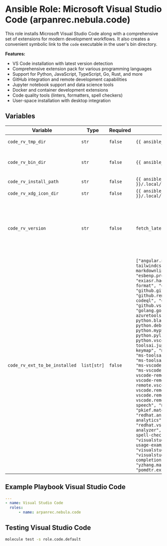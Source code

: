 # Ansible Role: Microsoft Visual Studio Code (arpanrec.nebula.code)

This role installs Microsoft Visual Studio Code along with a comprehensive set of extensions for modern development workflows. It also creates a convenient symbolic link to the `code` executable in the user's bin directory.

**Features:**

- VS Code installation with latest version detection
- Comprehensive extension pack for various programming languages
- Support for Python, JavaScript, TypeScript, Go, Rust, and more
- GitHub integration and remote development capabilities
- Jupyter notebook support and data science tools
- Docker and container development extensions
- Code quality tools (linters, formatters, spell checkers)
- User-space installation with desktop integration

## Variables

| Variable                      | Type        | Required | Default                                                                                                                                                                                                                                                                                                                                                                                                                                                                                                                                                                                                                                                                                                                                                                                                                                                                                                                                                                                                                                                                                                                                                                                                                                                                                                                                                                                                                                                                                                                                                                            | Description                                                                                                                                                                                                                                                                                                                                     |
| ----------------------------- | ----------- | -------- | ---------------------------------------------------------------------------------------------------------------------------------------------------------------------------------------------------------------------------------------------------------------------------------------------------------------------------------------------------------------------------------------------------------------------------------------------------------------------------------------------------------------------------------------------------------------------------------------------------------------------------------------------------------------------------------------------------------------------------------------------------------------------------------------------------------------------------------------------------------------------------------------------------------------------------------------------------------------------------------------------------------------------------------------------------------------------------------------------------------------------------------------------------------------------------------------------------------------------------------------------------------------------------------------------------------------------------------------------------------------------------------------------------------------------------------------------------------------------------------------------------------------------------------------------------------------------------------- | ----------------------------------------------------------------------------------------------------------------------------------------------------------------------------------------------------------------------------------------------------------------------------------------------------------------------------------------------- |
| `code_rv_tmp_dir`             | `str`       | `false`  | `{{ ansible_facts.user_dir }}/.tmp/code`                                                                                                                                                                                                                                                                                                                                                                                                                                                                                                                                                                                                                                                                                                                                                                                                                                                                                                                                                                                                                                                                                                                                                                                                                                                                                                                                                                                                                                                                                                                                           | Tarball download location.                                                                                                                                                                                                                                                                                                                      |
| `code_rv_bin_dir`             | `str`       | `false`  | `{{ ansible_facts.user_dir }}/.local/bin`                                                                                                                                                                                                                                                                                                                                                                                                                                                                                                                                                                                                                                                                                                                                                                                                                                                                                                                                                                                                                                                                                                                                                                                                                                                                                                                                                                                                                                                                                                                                          | Code executable directory. This path expected to be in ${PATH}.                                                                                                                                                                                                                                                                                 |
| `code_rv_install_path`        | `str`       | `false`  | `{{ ansible_facts.user_dir }}/.local/share/vscode`                                                                                                                                                                                                                                                                                                                                                                                                                                                                                                                                                                                                                                                                                                                                                                                                                                                                                                                                                                                                                                                                                                                                                                                                                                                                                                                                                                                                                                                                                                                                 | Install Path.                                                                                                                                                                                                                                                                                                                                   |
| `code_rv_xdg_icon_dir`        | `str`       | `false`  | `{{ ansible_facts.user_dir }}/.local/share/applications`                                                                                                                                                                                                                                                                                                                                                                                                                                                                                                                                                                                                                                                                                                                                                                                                                                                                                                                                                                                                                                                                                                                                                                                                                                                                                                                                                                                                                                                                                                                           | XDG icon directory.                                                                                                                                                                                                                                                                                                                             |
| `code_rv_version`             | `str`       | `false`  | `fetch_latest_version`                                                                                                                                                                                                                                                                                                                                                                                                                                                                                                                                                                                                                                                                                                                                                                                                                                                                                                                                                                                                                                                                                                                                                                                                                                                                                                                                                                                                                                                                                                                                                             | Version of [Microsoft Visual Studio Code](https://code.visualstudio.com/updates). If set to `fetch_latest_version`, it will fetch the latest release from the [api](https://update.code.visualstudio.com/api/releases/stable). Dynamically find the [latest tag_name](https://update.code.visualstudio.com/api/releases/stable), like `1.64.2`. |
| `code_rv_ext_to_be_installed` | `list[str]` | `false`  | `["angular.ng-template", "bradlc.vscode-tailwindcss", <br/>"davidanson.vscode-markdownlint", "dbaeumer.vscode-eslint", "esbenp.prettier-vscode", "exiasr.hadolint", "foxundermoon.shell-format", "github.codespaces", "github.github-vscode-theme", "github.remotehub", "github.vscode-codeql", "github.vscode-github-actions", "github.vscode-pull-request-github", "golang.go", "hashicorp.terraform", "ms-azuretools.vscode-docker", "ms-python.black-formatter", "ms-python.debugpy", "ms-python.isort", "ms-python.mypy-type-checker", "ms-python.pylint", "ms-python.python", "ms-python.vscode-pylance", "ms-toolsai.jupyter", "ms-toolsai.jupyter-keymap", "ms-toolsai.jupyter-renderers", "ms-toolsai.vscode-jupyter-cell-tags", "ms-toolsai.vscode-jupyter-slideshow", "ms-vscode-remote.remote-containers", "ms-vscode-remote.remote-ssh", "ms-vscode-remote.remote-ssh-edit", "ms-vscode-remote.remote-wsl", "ms-vscode-remote.vscode-remote-extensionpack", "ms-vscode.remote-explorer", "ms-vscode.remote-repositories", "ms-vscode.remote-server", "ms-vscode.vscode-speech", "msjsdiag.vscode-react-native", "pkief.material-icon-theme", "redhat.ansible", "redhat.fabric8-analytics", "redhat.vscode-xml", "redhat.vscode-yaml", "rust-lang.rust-analyzer", "streetsidesoftware.code-spell-checker", "timonwong.shellcheck", "visualstudioexptteam.intellicode-api-usage-examples", "visualstudioexptteam.vscodeintellicode", "visualstudioexptteam.vscodeintellicode-completions", "wholroyd.jinja", "yzhang.markdown-all-in-one", "pomdtr.excalidraw-editor"]` | List of VSCode extension to be installed.                                                                                                                                                                                                                                                                                                       |

## Example Playbook Visual Studio Code

```yaml
---
- name: Visual Studio Code
  roles:
      - name: arpanrec.nebula.code
```

## Testing Visual Studio Code

```bash
molecule test -s role.code.default
```
